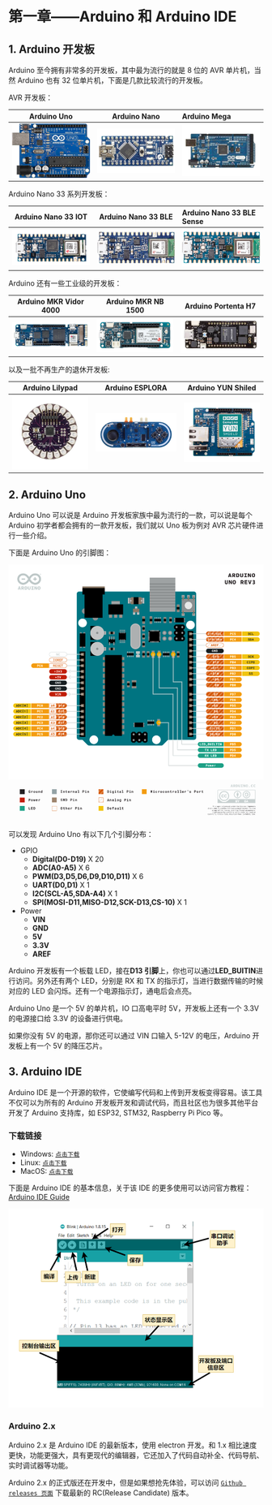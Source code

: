 # 第一章——Arduino 和 Arduino IDE

## 1. Arduino 开发板

Arduino 至今拥有非常多的开发板，其中最为流行的就是 8 位的 AVR 单片机，当然 Arduino 也有 32 位单片机，下面是几款比较流行的开发板。

AVR 开发板：

|          Arduino Uno           |          Arduino Nano           | Arduino Mega                    |
| :----------------------------: | :-----------------------------: | :------------------------------ |
| ![Arduino Uno](Images/1-1.png) | ![Arduino Nano](Images/1-2.png) | ![Arduino Mega](Images/1-3.png) |

Arduino Nano 33 系列开发板：

|          Arduino Nano 33 IOT           |          Arduino Nano 33 BLE           | Arduino Nano 33 BLE Sense                    |
| :------------------------------------: | :------------------------------------: | :------------------------------------------- |
| ![Arduino Nano 33 IOT](Images/1-4.png) | ![Arduino Nano 33 BLE](Images/1-5.png) | ![Arduino Nano 33 BLE Sense](Images/1-6.png) |

Arduino 还有一些工业级的开发板：

|           Arduino MKR Vidor 4000           |           Arduino MKR NB 1500           |           Arduino Portenta H7           |
| :----------------------------------------: | :-------------------------------------: | :-------------------------------------: |
| ![Arduino MKR Vidor 4000](Images/1-11.png) | ![Arduino MKR NB 1500](Images/1-12.png) | ![Arduino Portenta H7](Images/1-13.png) |

以及一批不再生产的退休开发板:

|          Arduino Lilypad           |          Arduino ESPLORA           |           Arduino YUN Shiled           |
| :--------------------------------: | :--------------------------------: | :------------------------------------: |
| ![Arduino Lilypad](Images/1-7.png) | ![Arduino ESPLORA](Images/1-8.png) | ![Arduino YUN Shield](Images/1-14.png) |

## 2. Arduino Uno

Arduino Uno 可以说是 Arduino 开发板家族中最为流行的一款，可以说是每个 Arduino 初学者都会拥有的一款开发板，我们就以 Uno 板为例对 AVR 芯片硬件进行一些介绍。

下面是 Arduino Uno 的引脚图：

![Arduino引脚图](Images/1-9.png)

可以发现 Arduino Uno 有以下几个引脚分布：

- GPIO
  - **Digital(D0-D19)** X 20
  - **ADC(A0-A5)** X 6
  - **PWM(D3,D5,D6,D9,D10,D11)** X 6
  - **UART(D0,D1)** X 1
  - **I2C(SCL-A5,SDA-A4)** X 1
  - **SPI(MOSI-D11,MISO-D12,SCK-D13,CS-10)** X 1
- Power
  - **VIN**
  - **GND**
  - **5V**
  - **3.3V**
  - **AREF**

Arduino 开发板有一个板载 LED，接在**D13 引脚**上，你也可以通过**LED_BUITIN**进行访问。另外还有两个 LED，分别是 RX 和 TX 的指示灯，当进行数据传输的时候对应的 LED 会闪烁。还有一个电源指示灯，通电后会点亮。

Arduino Uno 是一个 5V 的单片机，IO 口高电平时 5V，开发板上还有一个 3.3V 的电源接口给 3.3V 的设备进行供电。

如果你没有 5V 的电源，那你还可以通过 VIN 口输入 5-12V 的电压，Arduino 开发板上有一个 5V 的降压芯片。

## 3. Arduino IDE

Arduino IDE 是一个开源的软件，它使编写代码和上传到开发板变得容易。该工具不仅可以为所有的 Arduino 开发板开发和调试代码，而且社区也为很多其他平台开发了 Arduino 支持库，如 ESP32, STM32, Raspberry Pi Pico 等。

### 下载链接

- Windows: [`点击下载`](https://downloads.arduino.cc/arduino-1.8.19-windows.exe)
- Linux: [`点击下载`](https://downloads.arduino.cc/arduino-1.8.19-linux64.tar.xz)
- MacOS: [`点击下载`](https://downloads.arduino.cc/arduino-1.8.19-macosx.zip)

下面是 Arduino IDE 的基本信息，关于该 IDE 的更多使用可以访问官方教程：[Arduino IDE Guide](https://www.arduino.cc/en/Guide)

![Arduino IDE](Images/1-10.png)

### Arduino 2.x

Arduino 2.x 是 Arduino IDE 的最新版本，使用 electron 开发。和 1.x 相比速度更快，功能更强大，具有更现代的编辑器，它还加入了代码自动补全、代码导航、实时调试器等功能。

Arduino 2.x 的正式版还在开发中，但是如果想抢先体验，可以访问 [`Github releases 页面`](https://github.com/arduino/arduino-ide/releases) 下载最新的 RC(Release Candidate) 版本。
